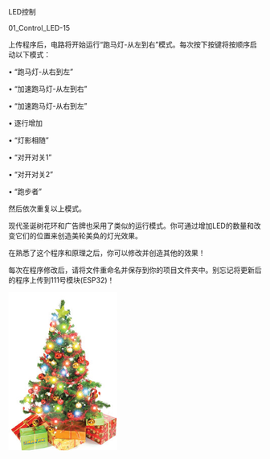 LED控制

01_Control_LED-15

上传程序后，电路将开始运行“跑马灯-从左到右”模式。每次按下按键将按顺序启动以下模式：

• “跑马灯-从右到左”

• “加速跑马灯-从左到右”

• “加速跑马灯-从右到左”

• 逐行增加

• “灯影相随”

• “对开对关1”

• “对开对关2”

• “跑步者”

然后依次重复以上模式。

现代圣诞树花环和广告牌也采用了类似的运行模式。你可通过增加LED的数量和改变它们的位置来创造美轮美奂的灯光效果。

在熟悉了这个程序和原理之后，你可以修改并创造其他的效果！

每次在程序修改后，请将文件重命名并保存到你的项目文件夹中。别忘记将更新后的程序上传到111号模块(ESP32)！

![](051p1.png)
